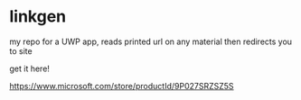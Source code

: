 # linkgen
my repo for a UWP app, reads printed url on any material then redirects you to site

get it here!

https://www.microsoft.com/store/productId/9P027SRZSZ5S
